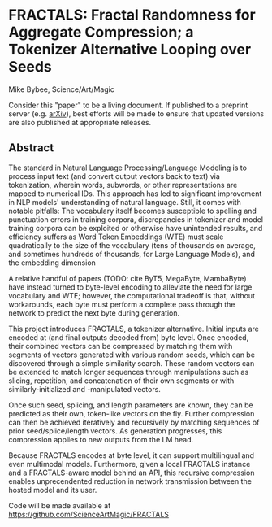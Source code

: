 # FRACTALS: Fractal Randomness for Aggregate Compression; a Tokenizer Alternative Looping over Seeds

Mike Bybee, Science/Art/Magic

Consider this "paper" to be a living document. If published to a preprint server (e.g. [arXiv](https://arXiv.org)), best efforts will be made to ensure that updated versions are also published at appropriate releases.

## Abstract

The standard in Natural Language Processing/Language Modeling is to process input text (and convert output vectors back to text) via tokenization, wherein words, subwords, or other representations are mapped to numerical IDs. This approach has led to significant improvement in NLP models' understanding of natural language. Still, it comes with notable pitfalls: The vocabulary itself becomes susceptible to spelling and punctuation errors in training corpora, discrepancies in tokenizer and model training corpora can be exploited or otherwise have unintended results, and efficiency suffers as Word Token Embeddings (WTE) must scale quadratically to the size of the vocabulary (tens of thousands on average, and sometimes hundreds of thousands, for Large Language Models), and the embedding dimension

A relative handful of papers (TODO: cite ByT5, MegaByte, MambaByte) have instead turned to byte-level encoding to alleviate the need for large vocabulary and WTE; however, the computational tradeoff is that, without workarounds, each byte must perform a complete pass through the network to predict the next byte during generation.

This project introduces FRACTALS, a tokenizer alternative. Initial inputs are encoded at (and final outputs decoded from) byte level. Once encoded, their combined vectors can be compressed by matching them with segments of vectors generated with various random seeds, which can be discovered through a simple similarity search. These random vectors can be extended to match longer sequences through manipulations such as slicing, repetition, and concatenation of their own segments or with similarly-initialized and -manipulated vectors. 

Once such seed, splicing, and length parameters are known, they can be predicted as their own, token-like vectors on the fly. Further compression can then be achieved iteratively and recursively by matching sequences of prior seed/splice/length vectors. As generation progresses, this compression applies to new outputs from the LM head.

Because FRACTALS encodes at byte level, it can support multilingual and even multimodal models. Furthermore, given a local FRACTALS instance and a FRACTALS-aware model behind an API, this recursive compression enables unprecendented reduction in network transmission between the hosted model and its user.

Code will be made available at https://github.com/ScienceArtMagic/FRACTALS
